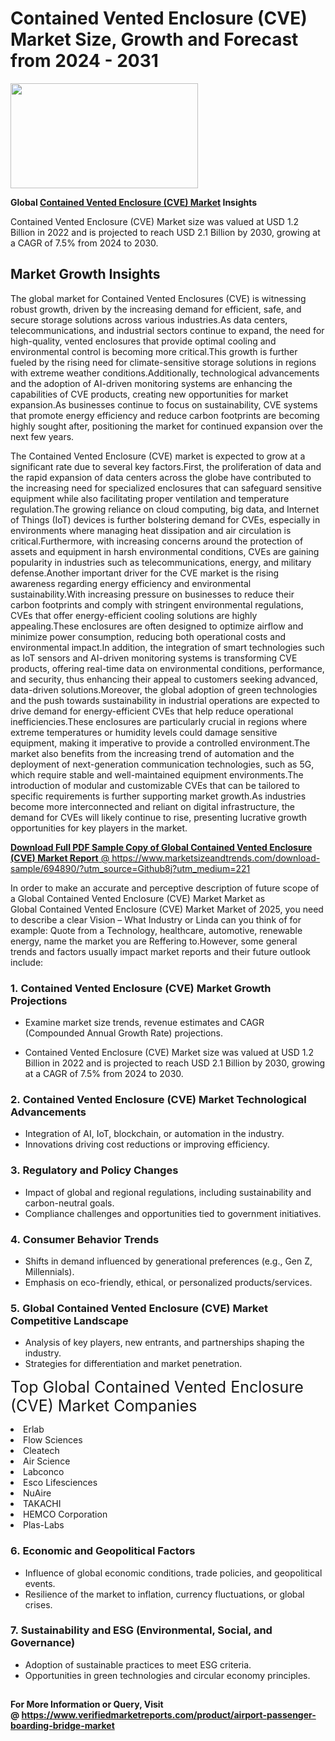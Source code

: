 <H1>Contained Vented Enclosure (CVE) Market Size, Growth and Forecast from 2024 - 2031</H1><img class="aligncenter size-medium wp-image-584254" src="https://thirdeyenews.in/wp-content/uploads/2024/09/Global-Market-Research-300x168.jpeg" alt="" width="300" height="168" /><p><strong>Global&nbsp;<a href="https://www.marketsizeandtrends.com/download-sample/694890/?utm_source=Github8j?utm_medium=221">Contained Vented Enclosure (CVE) Market</a> Insights</strong></p><p>Contained Vented Enclosure (CVE) Market size was valued at USD 1.2 Billion in 2022 and is projected to reach USD 2.1 Billion by 2030, growing at a CAGR of 7.5% from 2024 to 2030.</p><p><h2>Market Growth Insights</h2> <p>The global market for Contained Vented Enclosures (CVE) is witnessing robust growth, driven by the increasing demand for efficient, safe, and secure storage solutions across various industries.As data centers, telecommunications, and industrial sectors continue to expand, the need for high-quality, vented enclosures that provide optimal cooling and environmental control is becoming more critical.This growth is further fueled by the rising need for climate-sensitive storage solutions in regions with extreme weather conditions.Additionally, technological advancements and the adoption of AI-driven monitoring systems are enhancing the capabilities of CVE products, creating new opportunities for market expansion.As businesses continue to focus on sustainability, CVE systems that promote energy efficiency and reduce carbon footprints are becoming highly sought after, positioning the market for continued expansion over the next few years.</p> <p><a href="#"></a></p> <p>The Contained Vented Enclosure (CVE) market is expected to grow at a significant rate due to several key factors.First, the proliferation of data and the rapid expansion of data centers across the globe have contributed to the increasing need for specialized enclosures that can safeguard sensitive equipment while also facilitating proper ventilation and temperature regulation.The growing reliance on cloud computing, big data, and Internet of Things (IoT) devices is further bolstering demand for CVEs, especially in environments where managing heat dissipation and air circulation is critical.Furthermore, with increasing concerns around the protection of assets and equipment in harsh environmental conditions, CVEs are gaining popularity in industries such as telecommunications, energy, and military defense.Another important driver for the CVE market is the rising awareness regarding energy efficiency and environmental sustainability.With increasing pressure on businesses to reduce their carbon footprints and comply with stringent environmental regulations, CVEs that offer energy-efficient cooling solutions are highly appealing.These enclosures are often designed to optimize airflow and minimize power consumption, reducing both operational costs and environmental impact.In addition, the integration of smart technologies such as IoT sensors and AI-driven monitoring systems is transforming CVE products, offering real-time data on environmental conditions, performance, and security, thus enhancing their appeal to customers seeking advanced, data-driven solutions.Moreover, the global adoption of green technologies and the push towards sustainability in industrial operations are expected to drive demand for energy-efficient CVEs that help reduce operational inefficiencies.These enclosures are particularly crucial in regions where extreme temperatures or humidity levels could damage sensitive equipment, making it imperative to provide a controlled environment.The market also benefits from the increasing trend of automation and the deployment of next-generation communication technologies, such as 5G, which require stable and well-maintained equipment environments.The introduction of modular and customizable CVEs that can be tailored to specific requirements is further supporting market growth.As industries become more interconnected and reliant on digital infrastructure, the demand for CVEs will likely continue to rise, presenting lucrative growth opportunities for key players in the market.<p><a href="#"></p><p><span class=""><strong>Download Full PDF Sample Copy of Global Contained Vented Enclosure (CVE) Market Report</strong> @ <a href="https://www.marketsizeandtrends.com/download-sample/694890/?utm_source=Github8j?utm_medium=221" target="_blank">https://www.marketsizeandtrends.com/download-sample/694890/?utm_source=Github8j?utm_medium=221</a></span></p><p>In order to make an accurate and perceptive description of future scope of a Global&nbsp;Contained Vented Enclosure (CVE) Market Market as Global&nbsp;Contained Vented Enclosure (CVE) Market Market of 2025, you need to describe a clear Vision &ndash; What Industry or Linda can you think of for example: Quote from a Technology, healthcare, automotive, renewable energy, name the market you are Reffering to.However, some general trends and factors usually impact market reports and their future outlook include:</p><h3>1.&nbsp;<strong>Contained Vented Enclosure (CVE) Market Growth Projections</strong></h3><ul><li>Examine market size trends, revenue estimates and CAGR (Compounded Annual Growth Rate) projections.</li><li><p>Contained Vented Enclosure (CVE) Market size was valued at USD 1.2 Billion in 2022 and is projected to reach USD 2.1 Billion by 2030, growing at a CAGR of 7.5% from 2024 to 2030.</p></li></ul><h3>2.&nbsp;<strong>Contained Vented Enclosure (CVE) Market Technological Advancements</strong></h3><ul><li>Integration of AI, IoT, blockchain, or automation in the industry.</li><li>Innovations driving cost reductions or improving efficiency.</li></ul><h3>3.&nbsp;<strong>Regulatory and Policy Changes</strong></h3><ul><li>Impact of global and regional regulations, including sustainability and carbon-neutral goals.</li><li>Compliance challenges and opportunities tied to government initiatives.</li></ul><h3>4.&nbsp;<strong>Consumer Behavior Trends</strong></h3><ul><li>Shifts in demand influenced by generational preferences (e.g., Gen Z, Millennials).</li><li>Emphasis on eco-friendly, ethical, or personalized products/services.</li></ul><h3>5.&nbsp;<strong>Global Contained Vented Enclosure (CVE) Market Competitive Landscape</strong></h3><ul><li>Analysis of key players, new entrants, and partnerships shaping the industry.</li><li>Strategies for differentiation and market penetration.</li></ul><p data-pm-slice="1 1 []"><span style="color: inherit; font-family: inherit; font-size: 25px;">Top Global Contained Vented Enclosure (CVE) Market Companies</span></p><div class="" data-test-id=""><p><li>Erlab</li><li> Flow Sciences</li><li> Cleatech</li><li> Air Science</li><li> Labconco</li><li> Esco Lifesciences</li><li> NuAire</li><li> TAKACHI</li><li> HEMCO Corporation</li><li> Plas-Labs</li></p></div><h3>6.&nbsp;<strong>Economic and Geopolitical Factors</strong></h3><ul><li>Influence of global economic conditions, trade policies, and geopolitical events.</li><li>Resilience of the market to inflation, currency fluctuations, or global crises.</li></ul><h3>7.&nbsp;<strong>Sustainability and ESG (Environmental, Social, and Governance)</strong></h3><ul><li>Adoption of sustainable practices to meet ESG criteria.</li><li>Opportunities in green technologies and circular economy principles.</li></ul><h2><strong style="font-size: 14px;">For More Information or Query, Visit @&nbsp;</strong><a style="background-color: #ffffff; font-size: 14px;" href="https://www.marketsizeandtrends.com/report/contained-vented-enclosure-cve-market/" target="_blank">https://www.verifiedmarketreports.com/product/airport-passenger-boarding-bridge-market</a></h2>